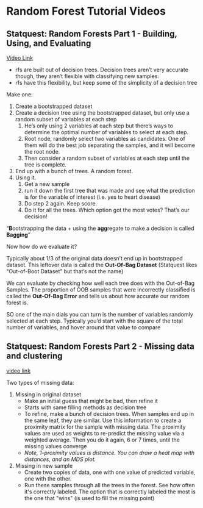 Random Forest Tutorial Videos
================

## Statquest: Random Forests Part 1 - Building, Using, and Evaluating

[Video Link](https://www.youtube.com/watch?v=J4Wdy0Wc_xQ)

-   rfs are built out of decision trees. Decision trees aren’t very
    accurate though, they aren’t flexible with classifying new samples.
-   rfs have this flexibility, but keep some of the simplicity of a
    decision tree

Make one:

1.  Create a bootstrapped dataset
2.  Create a decision tree using the bootstrapped dataset, but only use
    a random subset of variables at each step
    1.  He’s only using 2 variables at each step but there’s ways to
        determine the optimal number of variables to select at each
        step.
    2.  Root node, randomly select two variables as candidates. One of
        them will do the best job separating the samples, and it will
        become the root node.
    3.  Then consider a random subset of variables at each step until
        the tree is complete.
3.  End up with a bunch of trees. A random forest.
4.  Using it.
    1.  Get a new sample
    2.  run it down the first tree that was made and see what the
        prediction is for the variable of interest (i.e. yes to heart
        disease)
    3.  Do step 2 again. Keep score.
    4.  Do it for all the trees. Which option got the most votes? That’s
        our decision!

“**B**ootstrapping the data + using the **agg**regate to make a decision
is called **Bagging**”

Now how do we evaluate it?

Typically about 1/3 of the original data doesn’t end up in bootstrapped
dataset. This leftover data is called the **Out-Of-Bag Dataset**
(Statquest likes “Out-of-Boot Dataset” but that’s not the name)

We can evaluate by checking how well each tree does with the Out-of-Bag
Samples. The proportion of OOB samples that were incorrectly classified
is called the **Out-Of-Bag Error** and tells us about how accurate our
random forest is.

SO one of the main dials you can turn is the number of variables
randomly selected at each step. Typically you’d start with the square of
the total number of variables, and hover around that value to compare

## Statquest: Random Forests Part 2 - Missing data and clustering

[video link](https://www.youtube.com/watch?v=sQ870aTKqiM&t=0s)

Two types of missing data:

1. Missing in original dataset
    * Make an initial guess that might be bad, then refine it
    * Starts with same filling methods as decision tree
    * To refine, make a bunch of decision trees. When samples end up in the same 
    leaf, they are similar. Use this information to create a proximity matrix
    for the sample with missing data. The proximity values are used as weights to 
    re-predict the missing value via a weighted average. Then you do it again,
    6 or 7 times, until the missing values converge
    * _Note, 1-proximity values is distance. You can draw a heat map with distances, 
    and an MDS plot._
2. Missing in new sample
    * Create two copies of data, one with one value of predicted variable, one 
    with the other. 
    * Run these samples through all the trees in the forest. See how often it's
    correctly labeled. The option that is correctly labeled the most is the one
    that "wins" (is used to fill the missing point)
